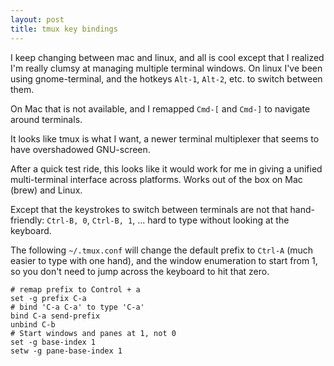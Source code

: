 ```yaml
---
layout: post
title: tmux key bindings
---
```

I keep changing between mac and linux, and all is cool except that I realized
I'm really clumsy at managing multiple terminal windows.  On linux I've
been using gnome-terminal, and the hotkeys `Alt-1`, `Alt-2`, etc. to switch
between them.

On Mac that is not available, and I remapped `Cmd-[` and `Cmd-]` to navigate
around terminals.

It looks like tmux is what I want, a newer terminal multiplexer that seems to
have overshadowed GNU-screen.

After a quick test ride, this looks like it would work for me in giving a
unified multi-terminal interface across platforms.  Works out of the box on Mac
(brew) and Linux.

Except that the keystrokes to switch between terminals are not that
hand-friendly: `Ctrl-B, 0`, `Ctrl-B, 1`, ... hard to type without looking at
the keyboard.

The following `~/.tmux.conf` will change the default prefix to `Ctrl-A` (much
easier to type with one hand), and the window enumeration to start from 1, so
you don't need to jump across the keyboard to hit that zero.

```
# remap prefix to Control + a
set -g prefix C-a
# bind 'C-a C-a' to type 'C-a'
bind C-a send-prefix
unbind C-b
# Start windows and panes at 1, not 0
set -g base-index 1
setw -g pane-base-index 1
```
